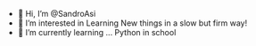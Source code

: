 - 👋 Hi, I’m @SandroAsi
- 👀 I’m interested in Learning New things in a slow but firm way!
- 🌱 I’m currently learning ... Python in school

<!---
SandroAsi/SandroAsi is a ✨ special ✨ repository because its `README.md` (this file) appears on your GitHub profile.
You can click the Preview link to take a look at your changes.
--->
